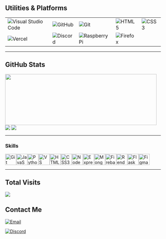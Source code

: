 ## Utilities & Platforms

|           |                   |                |               |             |
|-----------|-------------------|----------------|---------------|-------------|
| ![Visual Studio Code](https://img.shields.io/badge/-Visual%20Studio%20Code-23A9F2?style=flat-square&logo=Visual%20Studio%20Code&logoColor=white) | ![GitHub](https://img.shields.io/badge/-GitHub-181717?style=flat-square&logo=GitHub&logoColor=white) | ![Git](https://img.shields.io/badge/-Git-F44D27?style=flat-square&logo=Git&logoColor=white) | ![HTML5](https://img.shields.io/badge/-HTML5-E34F26?style=flat-square&logo=HTML5&logoColor=white) | ![CSS3](https://img.shields.io/badge/-CSS3-1572B6?style=flat-square&logo=CSS3&logoColor=white) |
| ![Vercel](https://img.shields.io/badge/-Vercel-000000?style=flat-square&logo=Vercel&logoColor=white) | ![Discord](https://img.shields.io/badge/-Discord-5865F2?style=flat-square&logo=Discord&logoColor=white) | ![Raspberry Pi](https://img.shields.io/badge/-Raspberry%20Pi-C51A4A?style=flat-square&logo=Raspberry%20Pi&logoColor=white) | ![Firefox](https://img.shields.io/badge/-Firefox-FF7139?style=flat-square&logo=Firefox&logoColor=white) |

---

## GitHub Stats

<img align="left" width="490" height="165" src="https://awesome-github-stats.azurewebsites.net/user-stats/somebodyscript?cardType=github&theme=dark&preferLogin=false&Background=2A2A2A3E"/>

<img src="https://github-readme-stats.vercel.app/api/top-langs/?username=somebodyscript&hide_progress=false">

<img src="https://streak-stats.demolab.com?user=somebodyscript&theme=dark">

---

### Skills 
<p align="left">
<a href="https://git-scm.com/" target="_blank" rel="noreferrer"><img src="https://raw.githubusercontent.com/danielcranney/readme-generator/main/public/icons/skills/git-colored.svg" width="36" height="36" alt="Git" /></a><a href="https://developer.mozilla.org/en-US/docs/Web/JavaScript" target="_blank" rel="noreferrer"><img src="https://raw.githubusercontent.com/danielcranney/readme-generator/main/public/icons/skills/javascript-colored.svg" width="36" height="36" alt="JavaScript" /></a><a href="https://www.python.org/" target="_blank" rel="noreferrer"><img src="https://raw.githubusercontent.com/danielcranney/readme-generator/main/public/icons/skills/python-colored.svg" width="36" height="36" alt="Python" /></a><a href="https://code.visualstudio.com/" target="_blank" rel="noreferrer"><img src="https://raw.githubusercontent.com/danielcranney/readme-generator/main/public/icons/skills/visualstudiocode.svg" width="36" height="36" alt="VS Code" /></a><a href="https://developer.mozilla.org/en-US/docs/Glossary/HTML5" target="_blank" rel="noreferrer"><img src="https://raw.githubusercontent.com/danielcranney/readme-generator/main/public/icons/skills/html5-colored.svg" width="36" height="36" alt="HTML5" /></a><a href="https://www.w3.org/TR/CSS/#css" target="_blank" rel="noreferrer"><img src="https://raw.githubusercontent.com/danielcranney/readme-generator/main/public/icons/skills/css3-colored.svg" width="36" height="36" alt="CSS3" /></a><a href="https://nodejs.org/en/" target="_blank" rel="noreferrer"><img src="https://raw.githubusercontent.com/danielcranney/readme-generator/main/public/icons/skills/nodejs-colored.svg" width="36" height="36" alt="NodeJS" /></a><a href="https://expressjs.com/" target="_blank" rel="noreferrer"><img src="https://raw.githubusercontent.com/danielcranney/readme-generator/main/public/icons/skills/express-colored.svg" width="36" height="36" alt="Express" /></a><a href="https://www.mongodb.com/" target="_blank" rel="noreferrer"><img src="https://raw.githubusercontent.com/danielcranney/readme-generator/main/public/icons/skills/mongodb-colored.svg" width="36" height="36" alt="MongoDB" /></a><a href="https://firebase.google.com/" target="_blank" rel="noreferrer"><img src="https://raw.githubusercontent.com/danielcranney/readme-generator/main/public/icons/skills/firebase-colored.svg" width="36" height="36" alt="Firebase" /></a><a href="https://render.com/" target="_blank" rel="noreferrer"><img src="https://raw.githubusercontent.com/danielcranney/readme-generator/main/public/icons/skills/render-colored.svg" width="36" height="36" alt="Render" /></a><a href="https://flask.palletsprojects.com/en/2.0.x/" target="_blank" rel="noreferrer"><img src="https://raw.githubusercontent.com/danielcranney/readme-generator/main/public/icons/skills/flask-colored.svg" width="36" height="36" alt="Flask" /></a><a href="https://www.figma.com/" target="_blank" rel="noreferrer"><img src="https://raw.githubusercontent.com/danielcranney/readme-generator/main/public/icons/skills/figma-colored.svg" width="36" height="36" alt="Figma" /></a>
                    </p>
                    
---

## Total Visits

<img src="https://profile-counter.glitch.me/somebodyscript/count.svg">

## Contact Me

<p>
  <a href="mailto:some@gostar.app">
    <img src="https://img.shields.io/badge/-Email-%23EA4335?style=flat-square&logo=Gmail&logoColor=white" alt="Email">
  </a>
</p>

<p>
  <a href="https://discord.com/users/817425811115212810">
    <img src="https://img.shields.io/badge/-Discord-5865F2?style=flat-square&logo=Discord&logoColor=white" alt="Discord">
  </a>
</p>


